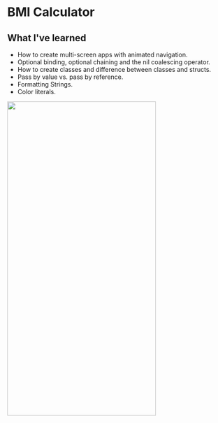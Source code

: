 

#  BMI Calculator

## What I've learned

* How to create multi-screen apps with animated navigation.
* Optional binding, optional chaining and the nil coalescing operator.
* How to create classes and difference between classes and structs. 
* Pass by value vs. pass by reference. 
* Formatting Strings. 
* Color literals.

 <img src= "https://user-images.githubusercontent.com/108889662/193629523-4b3422ba-0773-4bb7-9198-543824376db3.PNG" width="340" height="720">
